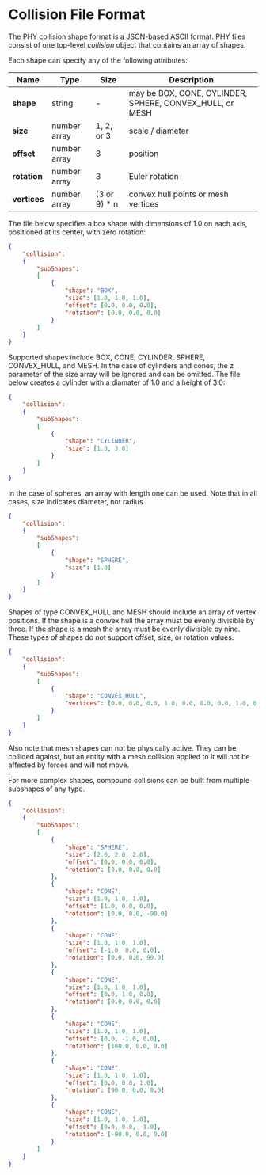 # Collision File Format ##
The PHY collision shape format is a JSON-based ASCII format. PHY files consist of one top-level *collision* object that contains an array of shapes.

Each shape can specify any of the following attributes:

| Name | Type | Size | Description |
|---|---|---| --- |
| **shape** | string | - | may be BOX, CONE, CYLINDER, SPHERE, CONVEX_HULL, or MESH |
| **size** | number array | 1, 2, or 3 | scale / diameter |
| **offset** | number array | 3 | position |
| **rotation** | number array | 3 | Euler rotation | 
| **vertices** | number array | (3 or 9) * n | convex hull points or mesh vertices |

The file below specifies a box shape with dimensions of 1.0 on each axis, positioned at its center, with zero rotation:
```json
{
    "collision":
    {
        "subShapes":
        [
            {
                "shape": "BOX",
                "size": [1.0, 1.0, 1.0],
                "offset": [0.0, 0.0, 0.0],
                "rotation": [0.0, 0.0, 0.0]
            }
        ]
    }
}
```
Supported shapes include BOX, CONE, CYLINDER, SPHERE, CONVEX_HULL, and MESH. In the case of cylinders and cones, the z parameter of the size array will be ignored and can be omitted. The file below creates a cylinder with a diamater of 1.0 and a height of 3.0:
```json
{
    "collision":
    {
        "subShapes":
        [
            {
                "shape": "CYLINDER",
                "size": [1.0, 3.0]
            }
        ]
    }
}
```
In the case of spheres, an array with length one can be used. Note that in all cases, size indicates diameter, not radius.
```json
{
    "collision":
    {
        "subShapes":
        [
            {
                "shape": "SPHERE",
                "size": [1.0]
            }
        ]
    }
}
```

Shapes of type CONVEX_HULL and MESH should include an array of vertex positions. If the shape is a convex hull the array must be evenly divisible by three. If the shape is a mesh the array must be evenly divisible by nine. These types of shapes do not support offset, size, or rotation values.
```json
{
    "collision":
    {
        "subShapes":
        [
            {
                "shape": "CONVEX_HULL",
                "vertices": [0.0, 0.0, 0.0, 1.0, 0.0, 0.0, 0.0, 1.0, 0.0, 1.0, 1.0, 1.0]
            }
        ]
    }
}
```
Also note that mesh shapes can not be physically active. They can be collided against, but an entity with a mesh collision applied to it will not be affected by forces and will not move.

For more complex shapes, compound collisions can be built from multiple subshapes of any type.
```json
{
	"collision":
	{
		"subShapes":
		[
			{
				"shape": "SPHERE",
				"size": [2.0, 2.0, 2.0],
				"offset": [0.0, 0.0, 0.0],
				"rotation": [0.0, 0.0, 0.0]
			},
			{
				"shape": "CONE",
				"size": [1.0, 1.0, 1.0],
				"offset": [1.0, 0.0, 0.0],
				"rotation": [0.0, 0.0, -90.0]
			},
			{
				"shape": "CONE",
				"size": [1.0, 1.0, 1.0],
				"offset": [-1.0, 0.0, 0.0],
				"rotation": [0.0, 0.0, 90.0]
			},
			{
				"shape": "CONE",
				"size": [1.0, 1.0, 1.0],
				"offset": [0.0, 1.0, 0.0],
				"rotation": [0.0, 0.0, 0.0]
			},
			{
				"shape": "CONE",
				"size": [1.0, 1.0, 1.0],
				"offset": [0.0, -1.0, 0.0],
				"rotation": [180.0, 0.0, 0.0]
			},
			{
				"shape": "CONE",
				"size": [1.0, 1.0, 1.0],
				"offset": [0.0, 0.0, 1.0],
				"rotation": [90.0, 0.0, 0.0]
			},
			{
				"shape": "CONE",
				"size": [1.0, 1.0, 1.0],
				"offset": [0.0, 0.0, -1.0],
				"rotation": [-90.0, 0.0, 0.0]
			}
		]
	}
}
```
